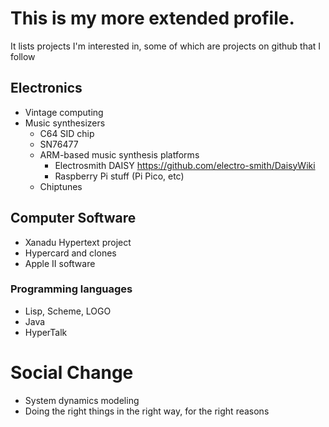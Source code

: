 # This is my more extended profile.
It lists projects I'm interested in, some of which are projects on github that I follow

## Electronics
* Vintage computing
* Music synthesizers
  * C64 SID chip
  * SN76477
  * ARM-based music synthesis platforms
    * Electrosmith DAISY  https://github.com/electro-smith/DaisyWiki
    * Raspberry Pi stuff (Pi Pico, etc)
  * Chiptunes

## Computer Software
* Xanadu Hypertext project
* Hypercard and clones
* Apple II software

### Programming languages
* Lisp, Scheme, LOGO
* Java
* HyperTalk

# Social Change
* System dynamics modeling
* Doing the right things in the right way, for the right reasons
